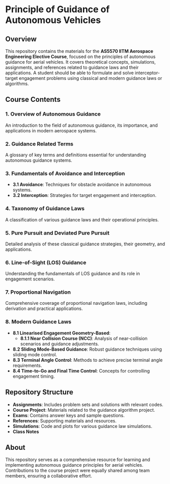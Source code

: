 # Principle of Guidance of Autonomous Vehicles  

## Overview  
This repository contains the materials for the **AS5570 IITM Aerospace Engineering Elective Course**, focused on the principles of autonomous guidance for aerial vehicles. It covers theoretical concepts, simulations, assignments, and references related to guidance laws and their applications. A student should be able to formulate and solve interceptor-target engagement problems using classical and modern guidance laws or algorithms.

## Course Contents  

### 1. Overview of Autonomous Guidance  
An introduction to the field of autonomous guidance, its importance, and applications in modern aerospace systems.  

### 2. Guidance Related Terms  
A glossary of key terms and definitions essential for understanding autonomous guidance systems.  

### 3. Fundamentals of Avoidance and Interception  
- **3.1 Avoidance**: Techniques for obstacle avoidance in autonomous systems.  
- **3.2 Interception**: Strategies for target engagement and interception.  

### 4. Taxonomy of Guidance Laws  
A classification of various guidance laws and their operational principles.  

### 5. Pure Pursuit and Deviated Pure Pursuit  
Detailed analysis of these classical guidance strategies, their geometry, and applications.  

### 6. Line-of-Sight (LOS) Guidance  
Understanding the fundamentals of LOS guidance and its role in engagement scenarios.  

### 7. Proportional Navigation  
Comprehensive coverage of proportional navigation laws, including derivation and practical applications.  

### 8. Modern Guidance Laws  
- **8.1 Linearised Engagement Geometry-Based**:  
  - **8.1.1 Near Collision Course (NCC)**: Analysis of near-collision scenarios and guidance adjustments.  
- **8.2 Sliding Mode-Based Guidance**: Robust guidance techniques using sliding mode control.  
- **8.3 Terminal Angle Control**: Methods to achieve precise terminal angle requirements.  
- **8.4 Time-to-Go and Final Time Control**: Concepts for controlling engagement timing.  

## Repository Structure  
- **Assignments**: Includes problem sets and solutions with relevant codes.  
- **Course Project**: Materials related to the guidance algorithm project.  
- **Exams**: Contains answer keys and sample questions.  
- **References**: Supporting materials and resources.  
- **Simulations**: Code and plots for various guidance law simulations.
- **Class Notes**

## About  
This repository serves as a comprehensive resource for learning and implementing autonomous guidance principles for aerial vehicles. Contributions to the course project were equally shared among team members, ensuring a collaborative effort.  

